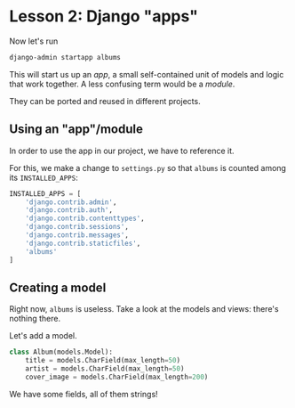 # Lesson 2: Django "apps"

Now let's run

```sh
django-admin startapp albums
```

This will start us up an _app_, a small self-contained unit of models and logic that work together.
A less confusing term would be a _module_.

They can be ported and reused in different projects.

## Using an "app"/module

In order to use the app in our project, we have to reference it.

For this, we make a change to `settings.py` so that `albums` is counted among its `INSTALLED_APPS`:

```python
INSTALLED_APPS = [
    'django.contrib.admin',
    'django.contrib.auth',
    'django.contrib.contenttypes',
    'django.contrib.sessions',
    'django.contrib.messages',
    'django.contrib.staticfiles',
    'albums'
]
```

## Creating a model

Right now, `albums` is useless.
Take a look at the models and views: there's nothing there.

Let's add a model.

```python
class Album(models.Model):
    title = models.CharField(max_length=50)
    artist = models.CharField(max_length=50)
    cover_image = models.CharField(max_length=200)
```

We have some fields, all of them strings!
